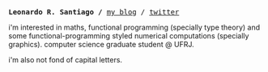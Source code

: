<p><pre align="left">
<strong>Leonardo R. Santiago /</strong> <a href="https://o-santi.github.io/">my blog</a> / <a href="https://twitter.com/o_santi_">twitter</a> </pre></p>

i'm interested in maths, functional programming (specially type theory) and some functional-programming styled numerical computations (specially graphics). computer science graduate student @ UFRJ.

i'm also not fond of capital letters.
